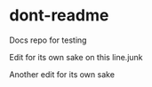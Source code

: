 # dont-readme
Docs repo for testing

Edit for its own sake on this line.junk

Another edit for its own sake
